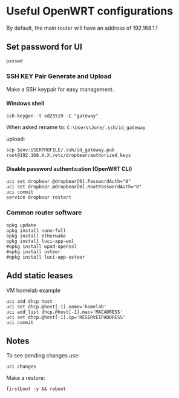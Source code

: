 # Useful OpenWRT configurations

By default, the main router will have an address of 192.168.1.1

## Set password for UI

```shell
passwd
```

### SSH KEY Pair Generate and Upload

Make a SSH keypair for easy management.

#### Windows shell

```shell
ssh-keygen -t ed25519 -C "gateway"

```

When asked rename to: `C:\Users\Jure/.ssh/id_gateway`

upload:

```shell
scp $env:USERPROFILE/.ssh/id_gateway.pub root@192.168.X.X:/etc/dropbear/authorized_keys
```

#### Disable password authentication (OpenWRT CLI)

```shell
uci set dropbear.@dropbear[0].PasswordAuth="0"
uci set dropbear.@dropbear[0].RootPasswordAuth="0"
uci commit
service dropbear restart

```

### Common router software

```shell
opkg update
opkg install nano-full
opkg install etherwake
opkg install luci-app-wol
#opkg install wpad-openssl
#opkg install usteer
#opkg install luci-app-usteer

```

## Add static leases

VM homelab example
```shell
uci add dhcp host
uci set dhcp.@host[-1].name='homelab'
uci add_list dhcp.@host[-1].mac='MACADRESS'
uci set dhcp.@host[-1].ip='RESERVEIPADDRESS'
uci commit

```

## Notes

To see pending changes use:
```shell
uci changes
```

Make a restore:

```shell
firstboot -y && reboot
```